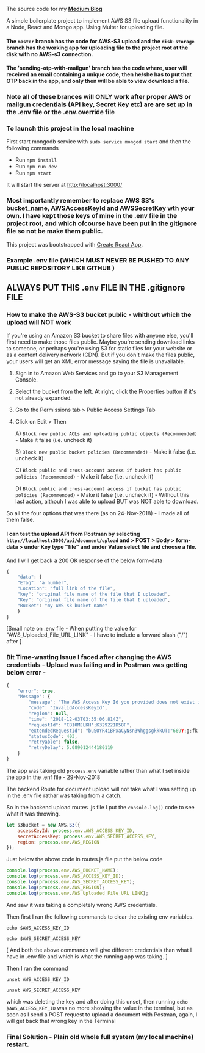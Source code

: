 The source code for my **[Medium Blog](https://medium.com/@paulrohan/sending-verification-otp-to-user-email-with-mailgun-in-a-react-node-and-mongo-app-56ba7e4ac29)**

A simple boilerplate project to implement AWS S3 file upload functionality in a Node, React and Mongo app. Using Multer for uploading file.

#### The `master` branch has the code for AWS-S3 upload and the `disk-storage` branch has the working app for uploading file to the project root at the disk with no AWS-s3 connection.

#### The 'sending-otp-with-mailgun' branch has the code where, user will received an email containing a unique code, then he/she has to put that OTP back in the app, and only then will be able to view download a file.

### Note all of these brances will ONLY work after proper AWS or mailgun credentials (API key, Secret Key etc) are are set up in the .env file or the .env.override file

### To launch this project in the local machine

First start mongodb service with `sudo service mongod start` and then the following commands

-   Run `npm install`
-   Run `npm run dev`
-   Run `npm start`

It will start the server at [http://localhost:3000/](http://localhost:3000/)

### Most importantly remember to replace AWS S3's bucket_name, AWSAccessKeyId and AWSSecretKey wth your own. I have kept those keys of mine in the .env file in the project root, and which ofcourse have been put in the gitignore file so not be make them public.


This project was bootstrapped with [Create React App](https://github.com/facebook/create-react-app).

### Example .env file (WHICH MUST NEVER BE PUSHED TO ANY PUBLIC REPOSITORY LIKE GITHUB )



## ALWAYS PUT THIS .env FILE IN THE .gitignore FILE

### How to make the AWS-S3 bucket public - whithout which the upload will NOT work

If you're using an Amazon S3 bucket to share files with anyone else, you'll first need to make those files public. Maybe you're sending download links to someone, or perhaps you're using S3 for static files for your website or as a content delivery network (CDN). But if you don't make the files public, your users will get an XML error message saying the file is unavailable.

1. Sign in to Amazon Web Services and go to your S3 Management Console.

2. Select the bucket from the left. At right, click the Properties button if it's not already expanded.

3. Go to the Permissions tab > Public Access Settings Tab

4. Click on Edit > Then

    A) `Block new public ACLs and uploading public objects (Recommended)` - Make it false (i.e. uncheck it)

    B) `Block new public bucket policies (Recommended)` - Make it false (i.e. uncheck it)

    C) `Block public and cross-account access if bucket has public policies (Recommended)` - Make it false (i.e. uncheck it)

    D) `Block public and cross-account access if bucket has public policies (Recommended)` - Make it false (i.e. uncheck it) - Without this last action, althouh I was able to upload BUT was NOT able to download.

So all the four options that was there (as on 24-Nov-2018) - I made all of them false.

#### I can test the upload API from Postman by selecting `http://localhost:3000/api/document/upload` and > POST > Body > form-data > under Key type "file" and under Value select file and choose a file.

And I will get back a 200 OK response of the below form-data

```js
{
    "data": {
    "ETag": "a number",
    "Location": "full link of the file",
    "key": "original file name of the file that I uploaded",
    "Key": "original file name of the file that I uploaded",
    "Bucket": "my AWS s3 bucket name"
    }
}
```

[Small note on .env file - When putting the value for "AWS_Uploaded_File_URL_LINK" - I have to include a forward slash ("/") after ]

### Bit Time-wasting Issue I faced after changing the AWS credentials - Upload was failing and in Postman was getting below error -

```js
{
    "error": true,
    "Message": {
        "message": "The AWS Access Key Id you provided does not exist in our records.",
        "code": "InvalidAccessKeyId",
        "region": null,
        "time": "2018-12-03T03:35:06.814Z",
        "requestId": "CB10MJLKH';K329221D58F",
        "extendedRequestId": "buSOYR4iBPxaCyNsn3WhggsgkkkUT:"669Y;g;fk;gffLuJe2596PO1464RRw+is7Gg=",
        "statusCode": 403,
        "retryable": false,
        "retryDelay": 5.089012444180119
    }
}
```

The app was taking old `process.env` variable rather than what I set inside the app in the .enf file - 29-Nov-2018

The backend Route for document upload will not take what I was setting up in the .env file rathar was taking from a catch.

So in the backend upload routes .js file I put the `console.log()` code to see what it was throwing.

```js
let s3bucket = new AWS.S3({
    accessKeyId: process.env.AWS_ACCESS_KEY_ID,
    secretAccessKey: process.env.AWS_SECRET_ACCESS_KEY,
    region: process.env.AWS_REGION
});
```

Just below the above code in routes.js file put the below code

```js
console.log(process.env.AWS_BUCKET_NAME);
console.log(process.env.AWS_ACCESS_KEY_ID);
console.log(process.env.AWS_SECRET_ACCESS_KEY);
console.log(process.env.AWS_REGION);
console.log(process.env.AWS_Uploaded_File_URL_LINK);
```

And saw it was taking a completely wrong AWS credentials.

Then first I ran the following commands to clear the existing env variables.

`echo $AWS_ACCESS_KEY_ID`

`echo $AWS_SECRET_ACCESS_KEY`

[ And both the above commands will give different credentials than what I have in .env file and which is what the running app was taking. ]

Then I ran the command

`unset AWS_ACCESS_KEY_ID`

`unset AWS_SECRET_ACCESS_KEY`

which was deleting the key and after doing this unset, then running `echo $AWS_ACCESS_KEY_ID` was no more showing the value in the terminal, but as soon as I send a POST request to upload a document with Postman, again, I will get back that wrong key in the Terminal

### Final Solution - Plain old whole full system (my local machine) restart.
